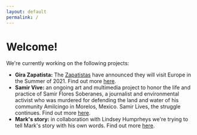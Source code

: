 ```yaml
---
layout: default
permalink: /
---
```

# Welcome!

We're currently working on the following projects:

* **Gira Zapatista:** The [Zapatistas](http://enlacezapatista.ezln.org.mx/2021/01/01/primera-parte-una-declaracion-por-la-vida/) have announced they will visit Europe in the Summer of 2021. Find out more [here](/gira_zapatista).
* **Samir Vive:** an ongoing art and multimedia project to honor the life and practice of Samir Flores Soberanes, a journalist and environmental activist who was murdered for defending the land and water of his community Amilcingo in Morelos, Mexico. Samir Lives, the struggle continues. Find out more [here](/samir_vive).
* **Mark's story:** in collaboration with Lindsey Humprheys we're trying to tell Mark's story with his own words. Find out more [here](/marks_story).
